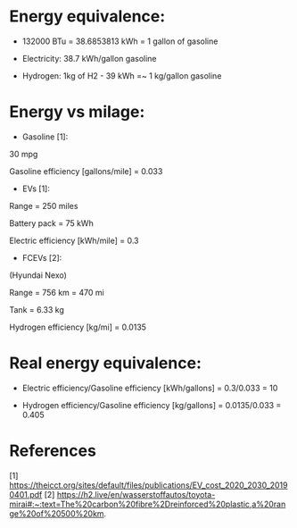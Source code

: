 # Energy equivalence:

* 132000 BTu = 38.6853813 kWh = 1 gallon of gasoline

* Electricity: 38.7 kWh/gallon gasoline

* Hydrogen: 1kg of H2 - 39 kWh =~ 1 kg/gallon gasoline


# Energy vs milage:

* Gasoline [1]:

30 mpg

Gasoline efficiency [gallons/mile] = 0.033

* EVs [1]:

Range = 250 miles

Battery pack = 75 kWh

Electric efficiency [kWh/mile] = 0.3

* FCEVs [2]:

(Hyundai Nexo)

Range = 756 km = 470 mi

Tank = 6.33 kg

Hydrogen efficiency [kg/mi] = 0.0135


# Real energy equivalence:

* Electric efficiency/Gasoline efficiency [kWh/gallons] = 0.3/0.033 = 10

* Hydrogen efficiency/Gasoline efficiency [kg/gallons] = 0.0135/0.033 = 0.405


# References

[1] https://theicct.org/sites/default/files/publications/EV_cost_2020_2030_20190401.pdf
[2] https://h2.live/en/wasserstoffautos/toyota-mirai#:~:text=The%20carbon%20fibre%2Dreinforced%20plastic,a%20range%20of%20500%20km.